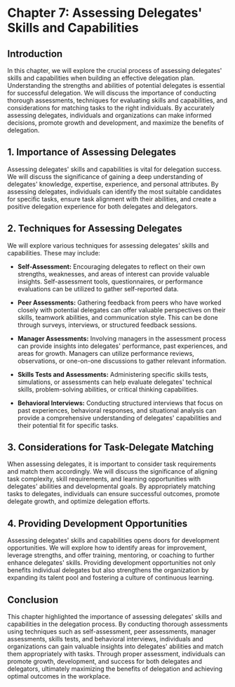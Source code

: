 Chapter 7: Assessing Delegates' Skills and Capabilities
=======================================================

**Introduction**
----------------

In this chapter, we will explore the crucial process of assessing delegates' skills and capabilities when building an effective delegation plan. Understanding the strengths and abilities of potential delegates is essential for successful delegation. We will discuss the importance of conducting thorough assessments, techniques for evaluating skills and capabilities, and considerations for matching tasks to the right individuals. By accurately assessing delegates, individuals and organizations can make informed decisions, promote growth and development, and maximize the benefits of delegation.

**1. Importance of Assessing Delegates**
----------------------------------------

Assessing delegates' skills and capabilities is vital for delegation success. We will discuss the significance of gaining a deep understanding of delegates' knowledge, expertise, experience, and personal attributes. By assessing delegates, individuals can identify the most suitable candidates for specific tasks, ensure task alignment with their abilities, and create a positive delegation experience for both delegates and delegators.

**2. Techniques for Assessing Delegates**
-----------------------------------------

We will explore various techniques for assessing delegates' skills and capabilities. These may include:

* **Self-Assessment:** Encouraging delegates to reflect on their own strengths, weaknesses, and areas of interest can provide valuable insights. Self-assessment tools, questionnaires, or performance evaluations can be utilized to gather self-reported data.

* **Peer Assessments:** Gathering feedback from peers who have worked closely with potential delegates can offer valuable perspectives on their skills, teamwork abilities, and communication style. This can be done through surveys, interviews, or structured feedback sessions.

* **Manager Assessments:** Involving managers in the assessment process can provide insights into delegates' performance, past experiences, and areas for growth. Managers can utilize performance reviews, observations, or one-on-one discussions to gather relevant information.

* **Skills Tests and Assessments:** Administering specific skills tests, simulations, or assessments can help evaluate delegates' technical skills, problem-solving abilities, or critical thinking capabilities.

* **Behavioral Interviews:** Conducting structured interviews that focus on past experiences, behavioral responses, and situational analysis can provide a comprehensive understanding of delegates' capabilities and their potential fit for specific tasks.

**3. Considerations for Task-Delegate Matching**
------------------------------------------------

When assessing delegates, it is important to consider task requirements and match them accordingly. We will discuss the significance of aligning task complexity, skill requirements, and learning opportunities with delegates' abilities and developmental goals. By appropriately matching tasks to delegates, individuals can ensure successful outcomes, promote delegate growth, and optimize delegation efforts.

**4. Providing Development Opportunities**
------------------------------------------

Assessing delegates' skills and capabilities opens doors for development opportunities. We will explore how to identify areas for improvement, leverage strengths, and offer training, mentoring, or coaching to further enhance delegates' skills. Providing development opportunities not only benefits individual delegates but also strengthens the organization by expanding its talent pool and fostering a culture of continuous learning.

**Conclusion**
--------------

This chapter highlighted the importance of assessing delegates' skills and capabilities in the delegation process. By conducting thorough assessments using techniques such as self-assessment, peer assessments, manager assessments, skills tests, and behavioral interviews, individuals and organizations can gain valuable insights into delegates' abilities and match them appropriately with tasks. Through proper assessment, individuals can promote growth, development, and success for both delegates and delegators, ultimately maximizing the benefits of delegation and achieving optimal outcomes in the workplace.
